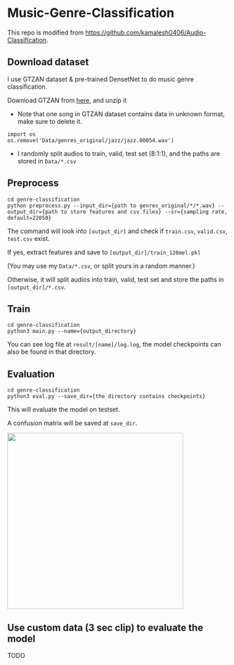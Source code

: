 # Music-Genre-Classification

This repo is modified from https://github.com/kamalesh0406/Audio-Classification.

## Download dataset
I use GTZAN dataset & pre-trained DensetNet to do music genre classification.

Download GTZAN from [here](https://www.kaggle.com/andradaolteanu/gtzan-dataset-music-genre-classification), and unzip it

* Note that one song in GTZAN dataset contains data in unknown format, make sure to delete it.
```
import os
os.remove('Data/genres_original/jazz/jazz.00054.wav')
```

* I randomly split audios to train, valid, test set (8:1:1), and the paths are stored in ```Data/*.csv```

## Preprocess
```
cd genre-classification
python preprocess.py --input_dir={path to genres_original/*/*.wav} --output_dir={path to store features and csv files} --sr={sampling rate, default=22050} 
```

The command will look into ```[output_dir]``` and check if ```train.csv```, ```valid.csv```, ```test.csv``` exist.

If yes, extract features and save to ```[output_dir]/train_128mel.pkl```

(You may use my ```Data/*.csv```, or split yours in a random manner.)

Otherwise, it will split audios into train, valid, test set and store the paths in ```[output_dir]/*.csv```.

## Train
```
cd genre-classification
python3 main.py --name={output_directory}
```
You can see log file at ```result/[name]/log.log```, the model checkpoints can also be found in that directory.

## Evaluation
```
cd genre-classification
python3 eval.py --save_dir={the directory contains checkpoints}
```
This will evaluate the model on testset.  

A confusion matrix will be saved at ```save_dir```.

<img src="https://user-images.githubusercontent.com/47291963/133106920-e12bfe15-f2c4-490b-a5ba-59b43baf1639.jpg" width="400">


## Use custom data (3 sec clip) to evaluate the model
TODO
